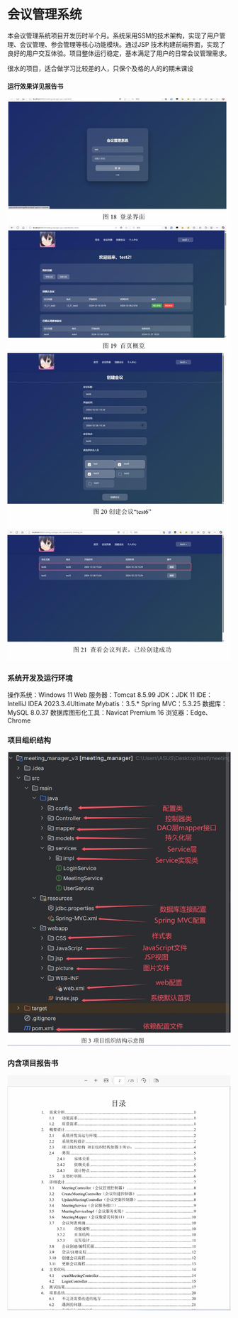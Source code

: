 # 会议管理系统
本会议管理系统项目开发历时半个月。系统采用SSM的技术架构，实现了用户管理、会议管理、参会管理等核心功能模块。通过JSP 技术构建前端界面，实现了良好的用户交互体验。项目整体运行稳定，基本满足了用户的日常会议管理需求。

很水的项目，适合做学习比较差的人，只保个及格的人的的期末课设
#### 运行效果详见报告书
![微信截图_20241224220450.png](/readme_picture/微信截图_20241224220450.png)
![微信截图_20241224221547.png](/readme_picture/微信截图_20241224221547.png)
### 系统开发及运行环境 
操作系统：Windows 11 
Web 服务器：Tomcat 8.5.99 
JDK：JDK 11 
IDE：IntelliJ IDEA 2023.3.4Ultimate 
Mybatis：3.5.* 
Spring MVC：5.3.25 
数据库：MySQL 8.0.37 
数据库图形化工具：Navicat Premium 16 
浏览器：Edge、Chrome 
### 项目组织结构
![微信截图_20241224221712.png](/readme_picture/微信截图_20241224221712.png)
### 内含项目报告书
![微信截图_20241224215905.png](/readme_picture/微信截图_20241224215905.png)
